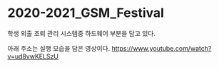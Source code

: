# 2020-2021_GSM_Festival
학생 외출 조퇴 관리 시스템중 하드웨어 부분을 담고 있다.

아래 주소는 실행 모습을 담은 영상이다.
https://www.youtube.com/watch?v=ud8vwKELSzU
